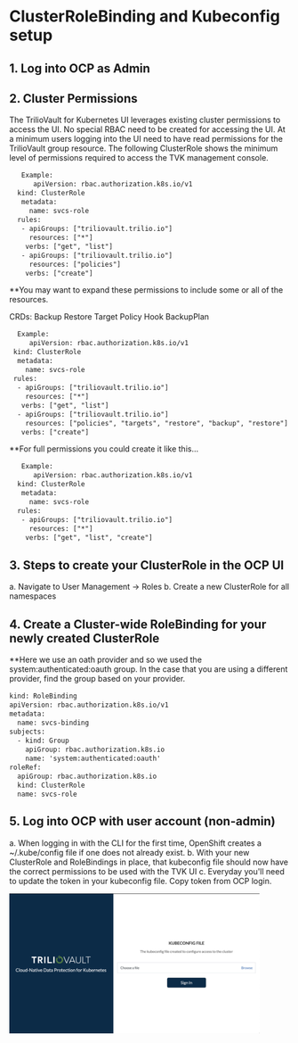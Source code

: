 # ClusterRoleBinding and Kubeconfig setup 

## 1. Log into OCP as Admin

## 2. Cluster Permissions

The TrilioVault for Kubernetes UI leverages existing cluster permissions to access the UI. No special RBAC need to be created for accessing the UI. 
At a minimum users logging into the UI need to have read permissions for the TrilioVault group resource.
The following ClusterRole shows the minimum level of permissions required to access the TVK management console.

  ```
     Example:
        apiVersion: rbac.authorization.k8s.io/v1
    kind: ClusterRole
     metadata:
       name: svcs-role
    rules:
     - apiGroups: ["triliovault.trilio.io"]
       resources: ["*"]
      verbs: ["get", "list"]
     - apiGroups: ["triliovault.trilio.io"]
       resources: ["policies"]
      verbs: ["create"]
  ```
  
 **You may want to expand these permissions to include some or all of the resources.
 
 CRDs:
 Backup
 Restore
 Target
 Policy
 Hook
 BackupPlan
 
   ```
     Example:
        apiVersion: rbac.authorization.k8s.io/v1
    kind: ClusterRole
     metadata:
       name: svcs-role
    rules:
     - apiGroups: ["triliovault.trilio.io"]
       resources: ["*"]
      verbs: ["get", "list"]
     - apiGroups: ["triliovault.trilio.io"]
       resources: ["policies", "targets", "restore", "backup", "restore"]
      verbs: ["create"]
  ```
  
  **For full permissions you could create it like this...
  
  ```
     Example:
        apiVersion: rbac.authorization.k8s.io/v1
    kind: ClusterRole
     metadata:
       name: svcs-role
    rules:
     - apiGroups: ["triliovault.trilio.io"]
       resources: ["*"]
      verbs: ["get", "list", "create"]
  ```
 

## 3. Steps to create your ClusterRole in the OCP UI


  a. Navigate to User Management -> Roles
  b. Create a new ClusterRole for all namespaces
  
  

 
      
## 4. Create a Cluster-wide RoleBinding for your newly created ClusterRole


**Here we use an oath provider and so we used the system:authenticated:oauth group.  In the case that you are using a different provider, find the group based on your provider. 

```
kind: RoleBinding
apiVersion: rbac.authorization.k8s.io/v1
metadata:
  name: svcs-binding
subjects:
  - kind: Group
    apiGroup: rbac.authorization.k8s.io
    name: 'system:authenticated:oauth'
roleRef:
  apiGroup: rbac.authorization.k8s.io
  kind: ClusterRole
  name: svcs-role
  ```
  
## 5. Log into OCP with user account (non-admin)
  a. When logging in with the CLI for the first time, OpenShift creates a ~/.kube/config file if one does not already exist.
  b. With your new ClusterRole and RoleBindings in place, that kubeconfig file should now have the correct permissions to be used with the TVK UI
  c. Everyday you'll need to update the token in your kubeconfig file.  Copy token from OCP login.  
  
  <img src="./pics/tvk-login.png" width="450"> 

